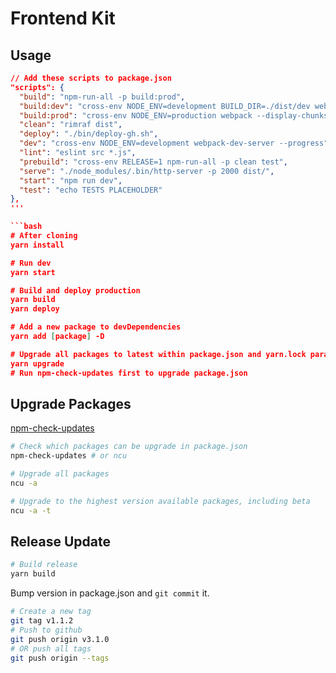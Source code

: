 # Frontend Kit


## Usage

```json
// Add these scripts to package.json
"scripts": {
  "build": "npm-run-all -p build:prod",
  "build:dev": "cross-env NODE_ENV=development BUILD_DIR=./dist/dev webpack --display-chunks --progress",
  "build:prod": "cross-env NODE_ENV=production webpack --display-chunks --progress",
  "clean": "rimraf dist",
  "deploy": "./bin/deploy-gh.sh",
  "dev": "cross-env NODE_ENV=development webpack-dev-server --progress",
  "lint": "eslint src *.js",
  "prebuild": "cross-env RELEASE=1 npm-run-all -p clean test",
  "serve": "./node_modules/.bin/http-server -p 2000 dist/",
  "start": "npm run dev",
  "test": "echo TESTS PLACEHOLDER"
},
'''

```bash
# After cloning
yarn install

# Run dev
yarn start

# Build and deploy production
yarn build
yarn deploy

# Add a new package to devDependencies
yarn add [package] -D

# Upgrade all packages to latest within package.json and yarn.lock paramenters
yarn upgrade
# Run npm-check-updates first to upgrade package.json
```


## Upgrade Packages

[npm-check-updates](https://github.com/tjunnone/npm-check-updates)

```bash
# Check which packages can be upgrade in package.json
npm-check-updates # or ncu

# Upgrade all packages
ncu -a

# Upgrade to the highest version available packages, including beta
ncu -a -t
```


## Release Update

```bash
# Build release
yarn build
```

Bump version in package.json and `git commit` it.

```bash
# Create a new tag
git tag v1.1.2
# Push to github
git push origin v3.1.0
# OR push all tags
git push origin --tags
```
